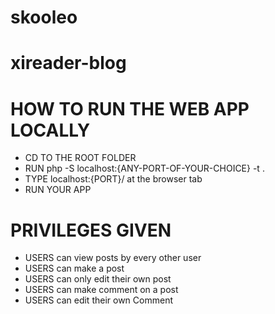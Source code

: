 # skooleo
# xireader-blog
# HOW TO RUN THE WEB APP LOCALLY
- CD TO THE ROOT FOLDER
- RUN php -S localhost:{ANY-PORT-OF-YOUR-CHOICE} -t .
- TYPE localhost:{PORT}/ at the browser tab
- RUN YOUR APP

# PRIVILEGES GIVEN
- USERS can view posts by every other user
- USERS can make a post
- USERS can only edit their own post
- USERS can make comment on a post
- USERS can edit their own Comment

